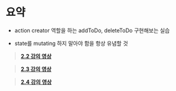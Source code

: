 # 요약

- action creator 역할을 하는 addToDo, deleteToDo 구현해보는 실습

- state를 mutating 하지 말아야 함을 항상 유념할 것

> **[2.2 강의 영상](https://youtu.be/bdvrJBgGNXI)**

> **[2.3 강의 영상](https://youtu.be/HXB5Vi9PhXw)**

> **[2.4 강의 영상](https://youtu.be/NBFp_brPJ24)**